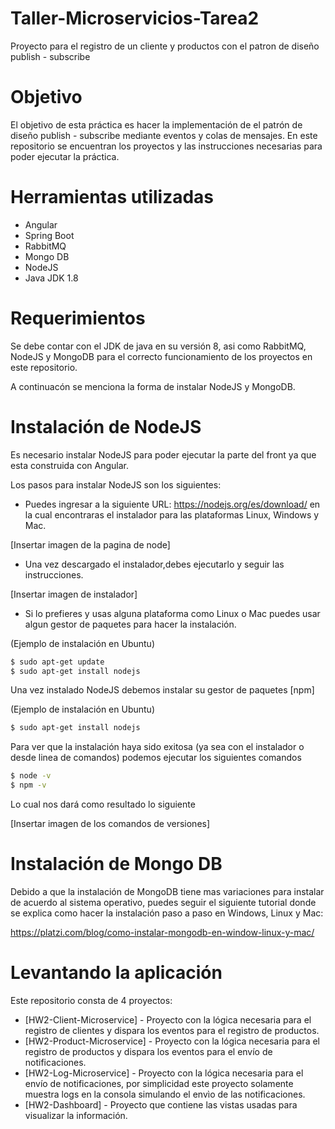 # Taller-Microservicios-Tarea2
Proyecto para el registro de un cliente y productos con el patron de diseño publish - subscribe

# Objetivo

El objetivo de esta práctica es hacer la implementación de el patrón de diseño publish - subscribe mediante eventos y colas de mensajes. 
En este repositorio se encuentran los proyectos y las instrucciones necesarias para poder ejecutar la práctica.

# Herramientas utilizadas

- Angular
- Spring Boot
- RabbitMQ
- Mongo DB
- NodeJS
- Java JDK 1.8

# Requerimientos

Se debe contar con el JDK de java en su versión 8, asi como RabbitMQ, NodeJS y MongoDB para el correcto funcionamiento de los proyectos en este repositorio.

A continuacón se menciona la forma de instalar NodeJS y MongoDB.

# Instalación de NodeJS

Es necesario instalar NodeJS para poder ejecutar la parte del front ya que esta construida con Angular.

Los pasos para instalar NodeJS son los siguientes:

- Puedes ingresar a la siguiente URL: https://nodejs.org/es/download/ en la cual encontraras el instalador para las plataformas Linux, Windows y Mac.

[Insertar imagen de la pagina de node]

- Una vez descargado el instalador,debes ejecutarlo y seguir las instrucciones.

[Insertar imagen de instalador]

- Si lo prefieres y usas alguna plataforma como Linux o Mac puedes usar algun gestor de paquetes para hacer la instalación.

(Ejemplo de instalación en Ubuntu)
```sh
$ sudo apt-get update
$ sudo apt-get install nodejs
```

Una vez instalado NodeJS debemos instalar su gestor de paquetes [npm]  

(Ejemplo de instalación en Ubuntu)
```sh
$ sudo apt-get install nodejs
```

Para ver que la instalación haya sido exitosa (ya sea con el instalador o desde linea de comandos) podemos ejecutar los siguientes comandos

```sh
$ node -v
$ npm -v
```

Lo cual nos dará como resultado lo siguiente

[Insertar imagen de los comandos de versiones]

# Instalación de Mongo DB

Debido a que la instalación de MongoDB tiene mas variaciones para instalar de acuerdo al sistema operativo, puedes seguir el siguiente tutorial donde se explica como hacer la instalación paso a paso en Windows, Linux y Mac: 

https://platzi.com/blog/como-instalar-mongodb-en-window-linux-y-mac/

# Levantando la aplicación
Este repositorio consta de 4 proyectos:

- [HW2-Client-Microservice] - Proyecto con la lógica necesaria para el registro de clientes y dispara los eventos para el registro de productos.
- [HW2-Product-Microservice] - Proyecto con la lógica necesaria para el registro de productos y dispara los eventos para el envío de notificaciones.
- [HW2-Log-Microservice] - Proyecto con la lógica necesaria para el envío de notificaciones, por simplicidad este proyecto solamente muestra logs en la consola simulando el envìo de las notificaciones.
- [HW2-Dashboard] - Proyecto que contiene las vistas usadas para visualizar la información.
